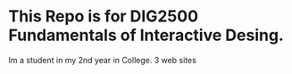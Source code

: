 # This Repo is for DIG2500 Fundamentals of Interactive Desing.
Im a student in my 2nd year in College.
3 web sites
